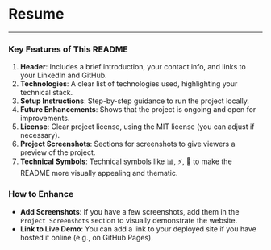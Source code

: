 # Resume
---

### Key Features of This README

1. **Header**: Includes a brief introduction, your contact info, and links to your LinkedIn and GitHub.
2. **Technologies**: A clear list of technologies used, highlighting your technical stack.
3. **Setup Instructions**: Step-by-step guidance to run the project locally.
4. **Future Enhancements**: Shows that the project is ongoing and open for improvements.
5. **License**: Clear project license, using the MIT license (you can adjust if necessary).
6. **Project Screenshots**: Sections for screenshots to give viewers a preview of the project.
7. **Technical Symbols**: Technical symbols like 📊, ⚡, 🔧 to make the README more visually appealing and thematic.

### How to Enhance

- **Add Screenshots**: If you have a few screenshots, add them in the `Project Screenshots` section to visually demonstrate the website.
- **Link to Live Demo**: You can add a link to your deployed site if you have hosted it online (e.g., on GitHub Pages).
